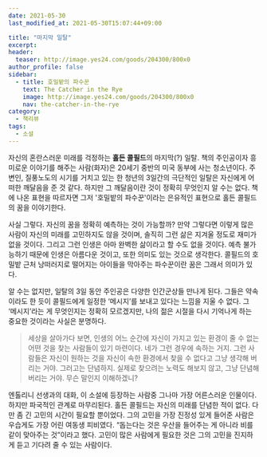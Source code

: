 ```yaml
---
date: 2021-05-30
last_modified_at: 2021-05-30T15:07:44+09:00

title: "마지막 일탈"
excerpt:
header:
  teaser: http://image.yes24.com/goods/204300/800x0
author_profile: false
sidebar:
  - title: 호밀밭의 파수꾼
    text: The Catcher in the Rye
    image: http://image.yes24.com/goods/204300/800x0
    nav: the-catcher-in-the-rye
category:
  - 책리뷰
tags:
  - 소설
---
```

자신의 혼란스러운 미래를 걱정하는 **홀든 콜필드**의 마지막(?) 일탈. 책의 주인공이자 흥미로운 이야기를 해주는 사람(화자)은 20세기 중반의 미국 동부에 사는 청소년이다. 주변인, 질풍노도의 시기를 거치고 있는 한 청년의 3일간의 극단적인 일탈은 자신에게 어떠한 깨달음을 준 것 같다. 하지만 그 깨달음이란 것이 정확히 무엇인지 알 수는 없다. 책에 나온 표현을 따르자면 그저 '호밀밭의 파수꾼'이라는 은유적인 표현으로 홀든 콜필드의 꿈을 이야기한다. 

사실 그렇다. 자신의 꿈을 정확히 예측하는 것이 가능할까? 만약 그렇다면 이렇게 많은 사람이 자신의 미래를 고민하지도 않을 것이며, 솔직히 그런 삶은 지겨울 정도로 재미가 없을 것이다. 그리고 그런 인생은 아마 완벽한 삶이라고 할 수도 없을 것이다. 예측 불가능하기 때문에 인생은 아름다운 것이고, 또한 의미도 있는 것으로 생각한다. 콜필드의 호밀밭 근처 낭떠러지로 떨어지는 아이들을 막아주는 파수꾼이란 꿈은 그래서 의미가 있다. 

알 수는 없지만, 일탈의 3일 동안 주인공은 다양한 인간군상들 만나게 된다. 그들은 약속이라도 한 듯이 콜필드에게 일정한 ‘메시지’를 보내고 있다는 느낌을 지울 수 없다. 그 ‘메시지’라는 게 무엇인지는 정확히 모르겠지만, 나의 젊은 시절을 다시 기억나게 하는 중요한 것이라는 사실은 분명하다.

>세상을 살아가다 보면, 인생의 어느 순간에 자신이 가지고 있는 환경이 줄 수 없는 어떤 것을 찾는 사람들이 있기 마련이다. 네가 그런 경우에 속하는 거지. 그런 사람들은 자신이 원하는 것을 자신이 속한 환경에서 찾을 수 없다고 그냥 생각해 버리는 거야. 그러고는 단념하지. 실제로 찾으려는 노력도 해보지 않고, 그냥 단념해 버리는 거야. 무슨 말인지 이해하겠니?

엔톨리니 선생과의 대화, 이 소설에 등장하는 사람중 그나마 가장 어른스러운 인물이다. 하지만 파국적인 관계로 마무리된다. 홀든 콜필드는 자신의 미래를 단념한 적이 없다. 다만 좀 긴 고민의 시간이 필요할 뿐이었다. 그의 고민을 가장 진정성 있게 들어준 사람은 우습게도 가장 어린 여동생 피비였다. “돕는다는 것은 우산을 들어주는 게 아니라 비를 같이 맞아주는 것”이라고 했다. 고민이 많은 사람에게 필요한 것은 그의 고민을 진지하게 듣고 기다려 줄 수 있는 사람이다.